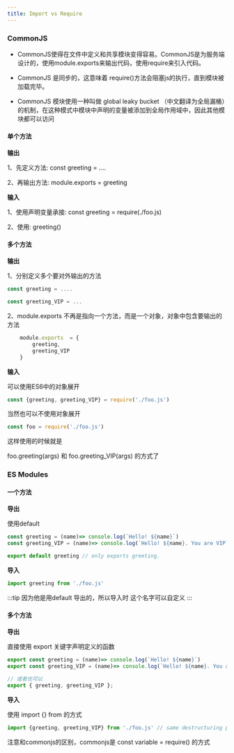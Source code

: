 ```yaml
---
title: Import vs Require
---
```



### CommonJS

* CommonJS使得在文件中定义和共享模块变得容易。CommonJS是为服务端设计的，使用module.exports来输出代码，使用require来引入代码。

* CommonJS 是同步的，这意味着 require()方法会阻塞js的执行，直到模块被加载完毕。

* CommonJS 模块使用一种叫做 global leaky bucket （中文翻译为全局漏桶）的机制，在这种模式中模块中声明的变量被添加到全局作用域中，因此其他模块都可以访问


#### 单个方法

**输出**

1、先定义方法:    const greeting = ....

2、再输出方法:    module.exports  = greeting

**输入**

1、使用声明变量承接:  const greeting = require(./foo.js)

2、使用: greeting()

#### 多个方法

**输出**

1、分别定义多个要对外输出的方法

```js
const greeting = ....

const greeting_VIP = ...
```

2、module.exports 不再是指向一个方法，而是一个对象，对象中包含要输出的方法

```js
    module.exports  = {
        greeting,
        greeting_VIP
    }
```

**输入**

可以使用ES6中的对象展开

```js
const {greeting, greeting_VIP} = require('./foo.js')
```

当然也可以不使用对象展开

```js
const foo = require('./foo.js')
```
这样使用的时候就是

foo.greeting(args)    和 foo.greeting_VIP(args) 的方式了


### ES Modules

#### 一个方法

**导出**

使用default

```js
const greeting = (name)=> console.log(`Hello! ${name}`)
const greeting_VIP = (name)=> console.log(`Hello! ${name}. You are VIP`)

export default greeting // only exports greeting.

```

**导入**

```js
import greeting from './foo.js'
```

:::tip
因为他是用default 导出的，所以导入时
这个名字可以自定义
:::

#### 多个方法

**导出**

直接使用 export 关键字声明定义的函数

```js
export const greeting = (name)=> console.log(`Hello! ${name}`)
export const greeting_VIP = (name)=> console.log(`Hello! ${name}. You are VIP`)

// 或者也可以
export { greeting, greeting_VIP };
```

**导入**

使用 import {} from 的方式

```js
import {greeting, greeting_VIP} from './foo.js' // same destructuring pattern.
```

注意和commonjs的区别，commonjs是 const variable = require() 的方式




